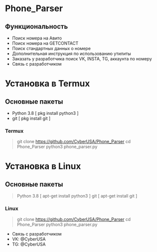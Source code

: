 # Phone_Parser
## Функциональность 
- Поиск номера на Авито
- Поиск номера на GETCONTACT
- Поиск стандартных данных о номере
- Дополнительная инструкция по использованию утилиты 
- Заказать у разработчика поиск VK, INSTA, TG, аккаунта по номеру
- Связь с разработчиком


# Установка в Termux
## Основные пакеты 
- Python 3.8 [ pkg install python3 ]
- git [ pkg install git ]
### Termux
> git clone https://github.com/CyberUSA/Phone_Parser
> cd Phone_Parser
> python3 phone_parser.py


# Установка в Linux
## Основные пакеты 
> Python 3.8 [ apt-get install python3 ]
> git [ apt-get install git ]
### Linux

> git clone https://github.com/CyberUSA/Phone_Parser
> cd Phone_Parser
> python3 phone_parser.py



- Связь с разработчиком 
- VK: @CyberUSA
- TG: @CyberUSA
